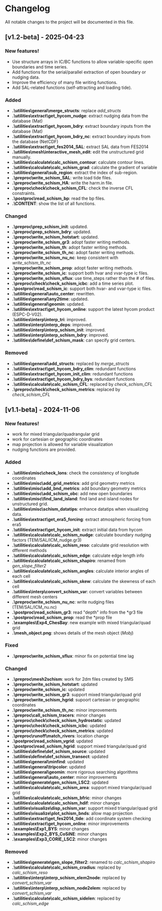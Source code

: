 # Changelog

All notable changes to the project will be documented in this file. 

## [v1.2-beta] - 2025-04-23

### New features!

- Use structure arrays in IC/BC functions to allow variable-specific open boundaries and time series.
- Add functions for the serial/parallel extraction of open boundary or nudging data.
- Improve the efficiency of many file writing functions.
- Add SAL-related functions (self-attracting and loading tide).

### Added

- **.\utilities\general\merge_structs**: replace *add_structs*
- **.\utilities\extract\get_hycom_nudge**: extract nudging data from the database (Mat)
- **.\utilities\extract\get_hycom_bdry**: extract boundary inputs from the database (Mat)
- **.\utilities\extract\get_hycom_bdry_nc**: extract boundary inputs from the database (NetCDF)
- **.\utilities\extract\get_fes2014_SAL**: extract SAL data from FES2014
- **.\utilities\mesh\interactive_mesh_edit**: edit the unstructured grid manually.
- **.\utilities\calculate\calc_schism_contour**: calculate contour lines.
- **.\utilities\calculate\calc_schism_grad**: calculate the gradient of variable
- **.\utilities\general\sub_region**: extract the index of sub-region.
- **.\preproc\write_schism_SAL**: write load tide files.
- **.\preproc\write_schism_HA**: write the harm.in file.
- **.\preproc\check\check_schism_CFL**: check the inverse CFL constraints.
- **.\postproc\read_schism_bp**: read the bp files.
- **.\CONTENT**: show the list of all functions.

### Changed

- **.\preproc\prep_schism_init**: updated.
- **.\preproc\prep_schism_bdry**: updated.
- **.\preproc\write_schism_hotstart**: updated.
- **.\preproc\write_schism_gr3**: adopt faster writing methods.
- **.\preproc\write_schism_th**: adopt faster writing methods.
- **.\preproc\write_schism_th_nc**: adopt faster writing methods.
- **.\preproc\write_schism_nu_nc**: keep consistent with *write_schism_th_nc*
- **.\preproc\write_schism_prop**: adopt faster writing methods.
- **.\preproc\write_schism_ic**: support both hvar and vvar-type ic files.
- **.\preproc\write_schism_sflux**: use time_steps rather than the # of files.
- **.\preproc\check\check_schism_icbc**: add a time series plot.
- **.\postproc\read_schism_ic**: support both hvar- and vvar-type ic files.
- **.\utilities\general\auto_center**: rewritten.
- **.\utilities\general\any2time**: updated.
- **.\utilities\general\geomin**: updated.
- **.\utilities\extract\get_hycom_online**: support the latest hycom product (ESPC-D-V02).
- **.\utilities\interp\interp_tri**: improved.
- **.\utilities\interp\interp_deps**: improved.
- **.\utilities\interp\interp_schism_init**: improved.
- **.\utilities\interp\interp_schism_bdry**: improved.
- **.\utilities\define\def_schism_mask**: can specify grid centers.

### Removed

- **.\utilities\general\add_structs**: replaced by *merge_structs*
- **.\utilities\extract\get_hycom_bdry_clim**: redundant functions
- **.\utilities\extract\get_hycom_init_clim**: redundant functions
- **.\utilities\extract\get_hycom_bdry_bys**: redundant functions
- **.\utilities\calculate\calc_schism_CFL**: replaced by *check_schism_CFL*
- **.\preproc\check\check_schism_metrics**: replaced by *check_schism_CFL*

## [v1.1-beta] - 2024-11-06

### New features!

- work for mixed triangular/quadrangular grid
- work for cartesian or geographic coordinates
- map projection is allowed for variable visualization
- nudging functions are provided.

### Added

- **.\utilities\misc\check_lons**: check the consistency of longitude coordinates
- **.\utilities\misc\add_grid_metrics**: add grid geometry metrics
- **.\utilities\misc\add_bnd_metrics**: add boundary geometry metrics
- **.\utilities\misc\add_schism_obc**: add new open boundaries
- **.\utilities\misc\find_land_island**: find land and island nodes for unstructured grid.
- **.\utilities\misc\schism_datatips**: enhance datatips when visualizing data.
- **.\utilities\extract\get_era5_forcing**: extract atmospheric forcing from era5
- **.\utilities\extract\get_hycom_init**: extract initial data from hycom
- **.\utilities\calculate\calc_schism_nudge**: calculate boundary nudging factors (TEM/SAL/ICM_nudge.gr3)
- **.\utilities\calculate\calc_schism_reso**: calculate grid resolution with dfferent methods
- **.\utilities\calculate\calc_schism_edge**: calculate edge length info
- **.\utilities\calculate\calc_schism_shapiro**: renamed from *gen_slope_filter2*
- **.\utilities\calculate\calc_schism_angles**: calculate interior angles of each cell
- **.\utilities\calculate\calc_schism_skew**: calculate the skewness of each cell
- **.\utilities\interp\convert_schism_var**: convert variables between different mesh centers
- **.\preproc\write_schism_nu_nc**: write nudging files (TEM/SAL/ICM_nu.nc)
- **.\postproc\read_schism_gr3**: read "depth" info from the *gr3 file
- **.\postproc\read_schism_prop**: read the *prop file
- **.\examples\Exp4_ChesBay**: new example with mixed triangular/quad grid
- **.\mesh_object.png**: shows details of the mesh object (*Mobj*)

### Fixed

- **.\preproc\write_schism_sflux**: minor fix on potential time lag

### Changed

- **.\preproc\mesh2schism**: work for 2dm files created by SMS
- **.\preproc\write_schism_hotstart**: updated 
- **.\preproc\write_schism_ic**: updated 
- **.\preproc\write_schism_gr3**: support mixed triangular/quad grid
- **.\preproc\write_schism_hgrid**: supoort cartesian or geographic coordinates
- **.\preproc\write_schism_th_nc**: minor improvements
- **.\preproc\call_schism_tracers**: minor changes
- **.\preproc\check\check_schism_hydrostatic**: updated 
- **.\preproc\check\check_schism_icbc**: updated 
- **.\preproc\check\check_schism_metrics**: updated 
- **.\preproc\runoff\match_rivers**: location change
- **.\postproc\read_schism_vgrid**: updated 
- **.\postproc\read_schism_hgrid**: support mixed triangular/quad grid
- **.\utilities\define\def_schism_source**: updated 
- **.\utilities\define\def_schism_transect**: updated 
- **.\utilities\general\minfind**: updated 
- **.\utilities\general\tripcolor**: updated 
- **.\utilities\general\geomin**: more rigorous searching algorithms
- **.\utilities\general\auto_center**: minor improvements
- **.\utilities\generate\gen_schism_LSC2**: updated 
- **.\utilities\calculate\calc_schism_area**: support mixed triangular/quad grid
- **.\utilities\calculate\calc_schism_bfric**: minor changes
- **.\utilities\calculate\calc_schism_hdif**: minor changes
- **.\utilities\visualize\disp_schism_var**: support mixed triangular/quad grid
- **.\utilities\visualize\plot_schism_bnds**: allow map projection
- **.\utilities\extract\get_fes2014_tide**: add coordinate system checking
- **.\utilities\extract\get_hycom_online**: minor improvements
- **.\examples\Exp1_BYS**: minor changes
- **.\examples\Exp2_BYS_CoSiNE**: minor changes
- **.\examples\Exp3_CORIE_LSC2**: minor changes

### Removed

- **.\utilities\generate\gen_slope_filter2**: renamed to *calc_schism_shapiro*
- **.\utilities\calculate\calc_schism_cradius**: replaced by *calc_schism_reso*
- **.\utilities\interp\interp_schism_elem2node**: replaced by *convert_schism_var*
- **.\utilities\interp\interp_schism_node2elem**: replaced by *convert_schism_var*
- **.\utilities\calculate\calc_schism_sidelen**: replaced by *calc_schism_edge*
